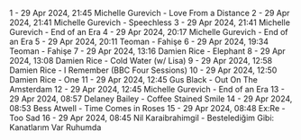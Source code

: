 1 - 29 Apr 2024, 21:45	Michelle Gurevich - Love From a Distance
2 - 29 Apr 2024, 21:41	Michelle Gurevich - Speechless
3 - 29 Apr 2024, 21:41	Michelle Gurevich - End of an Era
4 - 29 Apr 2024, 20:17	Michelle Gurevich - End of an Era
5 - 29 Apr 2024, 20:11	Teoman - Fahişe
6 - 29 Apr 2024, 19:34	Teoman - Fahişe
7 - 29 Apr 2024, 13:16	Damien Rice - Elephant
8 - 29 Apr 2024, 13:08	Damien Rice - Cold Water (w/ Lisa)
9 - 29 Apr 2024, 12:58	Damien Rice - I Remember (BBC Four Sessions)
10 - 29 Apr 2024, 12:50	Damien Rice - One
11 - 29 Apr 2024, 12:45	Gus Black - Out On The Amsterdam
12 - 29 Apr 2024, 12:45	Michelle Gurevich - End of an Era
13 - 29 Apr 2024, 08:57	Delaney Bailey - Coffee Stained Smile
14 - 29 Apr 2024, 08:53	Bess Atwell - Time Comes in Roses
15 - 29 Apr 2024, 08:48	Ex:Re - Too Sad
16 - 29 Apr 2024, 08:45	Nil Karaibrahimgil - Bestelediğim Gibi: Kanatlarım Var Ruhumda
